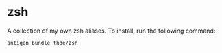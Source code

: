 # zsh
A collection of my own zsh aliases. To install, run the following command:

    antigen bundle thde/zsh
